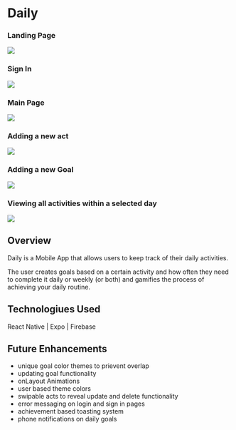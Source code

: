 # Daily 

### Landing Page
<img src="https://i.imgur.com/FG4qhTu.png">

### Sign In
<img src="https://i.imgur.com/sMZvbyz.png">

### Main Page
<img src="https://i.imgur.com/HcNebgp.png">

### Adding a new act
<img src="https://i.imgur.com/4fRktpN.png">

### Adding a new Goal
<img src="https://i.imgur.com/BCRXPR9.png">

### Viewing all activities within a selected day
<img src="https://i.imgur.com/BuFjX4j.png">


## Overview

Daily is a Mobile App that allows users to keep track of their daily activities. <br>

The user creates goals based on a certain activity and how often they need to complete it daily or weekly (or both) and gamifies the process of achieving your daily routine.

## Technologiues Used

React Native | Expo | Firebase

## Future Enhancements

- unique goal color themes to prievent overlap
- updating goal functionality
- onLayout Animations
- user based theme colors
- swipable acts to reveal update and delete functionality
- error messaging on login and sign in pages
- achievement based toasting system
- phone notifications on daily goals 
